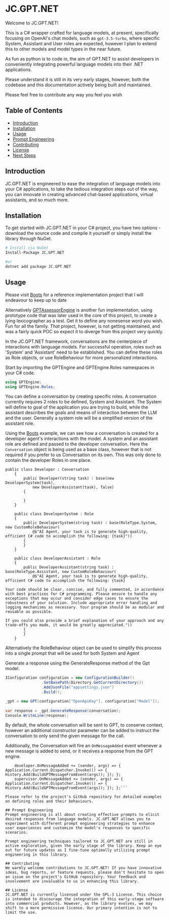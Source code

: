 # JC.GPT.NET

Welcome to JC.GPT.NET! 

This is a C# wrapper crafted for language models, at present, specifically focusing on OpenAI's chat models, such as `gpt-3.5-turbo`, where specific System, Assistant and User roles are expected, however I plan to extend this to other models and model types in the near future. 

As fun as python is to code in, the aim of GPT.NET to assist developers in conveniently integrating powerful language models into their .NET applications. 

Please understand it is still in its very early stages, however, both the codebase and this documentation actively being built and maintained. 

Please feel free to contribute any way you feel you wish

## Table of Contents
- [Introduction](#introduction)
- [Installation](#installation)
- [Usage](#usage)
- [Prompt Engineering](#prompt-engineering)
- [Contributing](#contributing)
- [License](#license)
- [Next Steps](#next-steps)

## Introduction
JC.GPT.NET is engineered to ease the integration of language models into your C# applications, to take the tedious integration steps out of the way, you can innovate in creating advanced chat-based applications, virtual assistants, and so much more.

## Installation
To get started with JC.GPT.NET in your C# project, you have two options - download the source code and compile it yourself or simply install the library through NuGet.

```bash
# Install via NuGet
Install-Package JC.GPT.NET

#or
dotnet add package JC.GPT.NET
```

## Usage

Please visit [Boots](https://github.com/john-cornell/Boots) for a reference implementation project that I will endeavour to keep up to date

Alternatively [GPTAssessorEngine](https://github.com/john-cornell/GPTAssessorEngine) is another fun implementation, using prototype code that was later used in the core of this project, to create a lying lexicographer as a test. Get it to define any nonesense word you wish. Fun for all the family. *That* project, however, is not getting maintained, and was a fairly quick POC so expect it to diverge from this project very quickly. 

In the JC.GPT.NET framework, conversations are the centerpiece of interactions with language models. For successful operation, roles such as 'System' and 'Assistant' need to be established. You can define these roles as Role objects, or use RoleBehaviour for more personalized interactions.

Start by importing the GPTEngine and GPTEngine.Roles namespaces in your C# code.

```csharp
using GPTEngine;
using GPTEngine.Roles;
```

You can define a conversation by creating specific roles. A conversation currently requires 2 roles to be defined, System and Assistant. The System will define to goal of the application you are trying to build, while the assistant describes the goals and means of interaction between the LLM and the user. Generally a system role will be a simplified version of the assistant role.

Using the [Boots](https://github.com/john-cornell/Boots) example, we can see how a conversation is created for a developer agent's interactions with the model. A system and an assistant role are defined and passed to the developer conversation. Here the `Conversation` object is being used as a base class, however that is not required if you prefer to us Conversation on its own. This was only done to contain the developer Roles in one place.

```
public class Developer : Conversation
    {
        public Developer(string task) : base(new DeveloperSystem(task),
            new DeveloperAssistant(task), false)
        {

        }
    }

    public class DeveloperSystem : Role
    {
        public DeveloperSystem(string task) : base(RoleType.System, new CustomRoleBehaviour(
            @$"AI Agent, your task is to generate high-quality, efficient C# code to accomplish the following: {task}"))
        {
        }
    }

    public class DeveloperAssistant : Role
    {
        public DeveloperAssistant(string task) : base(RoleType.Assistant, new CustomRoleBehaviour(
            @$"AI Agent, your task is to generate high-quality, efficient C# code to accomplish the following: {task}

Your code should be clear, concise, and fully commented, in accordance with best practices for C# programming. Please ensure to handle any exceptions that may occur and consider edge cases to ensure the robustness of your solution. Include appropriate error handling and logging mechanisms as necessary. Your program should be as modular and reusable as possible.

If you could also provide a brief explanation of your approach and any trade-offs you made, it would be greatly appreciated."))
        {
        }
    }
```

Alternatively the RoleBehaviour object can be used to simplify this process into a single prompt that will be used for both System and Agent

Generate a response using the GenerateResponse method of the Gpt model.

```csharp
IConfiguration configuration = new ConfigurationBuilder()
                .SetBasePath(Directory.GetCurrentDirectory())
                .AddJsonFile("appsettings.json")
                .Build();

_gpt = new GPT(configuration["OpenApiKey"], configuration["Model"]);
            
var response = _gpt.GenerateResponse(conversation);
Console.WriteLine(response);
```

By default, the whole conversation will be sent to GPT, to conserve context, however an additional constructor parameter can be added to instruct the conversation to only send the given message for the call.

Additionally, the Conversation will fire an `OnMessageAdded` event whenever a new message is added to send, or it receives a response from the GPT engine.

```
    developer.OnMessageAdded += (sender, args) => { Application.Current.Dispatcher.Invoke(() => { History.Add(BuildGPTMessageFromEvent(args)); }); };
    supervisor.OnMessageAdded += (sender, args) => { Application.Current.Dispatcher.Invoke(() => { History.Add(BuildGPTMessageFromEvent(args)); }); };```

Please refer to the project's GitHub repository for detailed examples on defining roles and their behaviours.

## Prompt Engineering
Prompt engineering is all about creating effective prompts to elicit desired responses from language models. JC.GPT.NET allows you to experiment with different prompt engineering strategies to enhance user experiences and customize the model's responses to specific scenarios.

Prompt engineering techniques tailored to JC.GPT.NET are still in active exploration, given the early stage of the library. Keep an eye out for future updates as I fine-tune optimally utilizing prompt engineering in this library.

## Contributing
We warmly welcome contributions to JC.GPT.NET! If you have innovative ideas, bug reports, or feature requests, please don't hesitate to open an issue on the project's GitHub repository. Your feedback and involvement are invaluable to us in enhancing this library.

## License
JC.GPT.NET is currently licensed under the GPL-3 License. This choice is intended to discourage the integration of this early-stage software into commercial products. However, as the library evolves, we may shift to a more permissive license. Our primary intention is not to limit the use.
